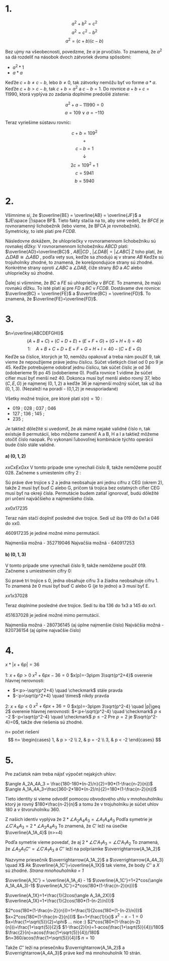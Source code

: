 # 1.
$$a^2+b^2=c^2$$
$$a^2=c^2-b^2$$
$$a^2=(c+b)(c-b)$$

Bez ujmy na všeobecnosti, povedzme, že $a$ je prvočíslo.
To znamená, že $a^2$ sa dá rozdeliť na násobok dvoch zátvoriek dvoma spôsobmi:
- $a^2*1$
- $a*a$

Keďže $c+b \neq c-b$, lebo $b \neq 0$, tak zátvorky nemôžu byť vo forme $a*a$.
Keďže $c+b > c-b$, tak $c+b=a^2$ a $c-b=1$.
Do rovnice $a+b+c=11990$, ktorá vyplýva zo zadania doplníme predošlé zistenie:

$$a^2+a-11990=0$$
$$a=109 \lor a=-110$$

Teraz vyriešime sústavu rovníc:

$$c+b=109^2$$
$$+$$
$$c-b=1$$
$$\downarrow$$
$$2c=109^2+1$$
$$c=5941$$
$$b=5940$$


# 2. 
Všimnime si, že $\overline{BE} = \overline{AB} = \overline{JF}$ a $JE\space ||\space BF$. Tieto fakty stačia na to, aby sme vedeli, že $BFCE$ je rovnoramenný lichobežník (lebo vieme, že BFCA je rovnobežník).
Symetricky, to isté platí pre $FCDB$. 

Následovne dokážem, že uhlopriečky v rovnoramennom lichobežníku sú rovnakej dĺžky:
V rovnoramennom lichobežníku $ABCD$ platí:
$\overline{AD}=\overline{BC}$ , $AB || CD$ , $|\angle DAB| = |\angle ABC|$ 
Z toho platí, že $\triangle DAB \cong \triangle ABD$ , podľa vety sus, keďže sa zhodujú aj v strane $AB$
Keďže sú trojuholníky zhodné, to znamená, že korešpondujúce strany sú zhodné.
Konkrétne strany oproti $\angle ABC$ a $\angle DAB$, čiže strany $BD$ a $AC$ alebo $\text{uhlopriečky}$ sú zhodné.

Ďalej si všimnime, že $BC$ a $FE$ sú uhlopriečky v $BFCE$. To znamená, že majú rovnakú dĺžku. 
To isté platí aj pre $FD$ a $BC$ v $FCDB$. Dostávame dve rovnice:
$\overline{BC} = \overline{FE}$ a $\overline{BC} = \overline{FD}$. To znamená, že $\overline{FE}=\overline{FD}$.

# 3.
$n=\overline{ABCDEFGHI}$
$$(A+B+C)+(C+D+E)+(E+F+G)+(G+H+I)=40$$
$$1: \quad A+B+C+D+E+F+G+H+I=40-(C+E+G)$$
Keďže sa číslice, ktorých je 10, nemôžu opakovať a treba nám použiť 9, tak vieme že nepoužijeme práve jednu číslicu. Súčet všetkých čísel od 0 po 9 je 45. Keďže potrebujeme odobrať jednu číslicu, tak súčet číslic je od 36 (odoberieme 9) po 45 (odoberieme 0). 
Podľa rovnice 1 vidíme že súčet cifier musí byť menší než 40. Dokonca musí byť menší alebo rovný 37, lebo $(C,E,G)$ je najmenej $(0,1,2)$ a keďže 36 je najmenší možný súčet, tak už iba $(0,1,3)$. (Nezaleží na poradí - (0,1,2) je neusporiadané)

Všetky možné trojice, pre ktoré platí $s(n) = 10$ :
- 019 ; 028 ; 037 ; 046
- 127 ; 136 ; 145 ;
- 235 ;

Je taktiež dôležité si uvedomiť, že ak máme nejaké validné číslo n, tak existuje 8 permutácií, lebo môžeme zameniť A a B, H a I a taktiež môžeme otočiť číslo naopak. Po vykonaní ľubovoľnej kombinácie týchto operácií bude číslo stále validné.

#### a) $(0,1,2)$

$xxCxExGxx$
V tomto prípade sme vynechali číslo 8, takže nemôžeme použiť 028.
Začneme s umiestením cifry 2 :

Sú práve dve trojice s 2 a jedna neobsahuje ani jednu cifru z CEG (okrem 2), takže 2 musí byť buď C alebo G, pričom tá trojica bez ostatných cifier CEG musí byť na okreji čísla. Permutácie budem zatiaľ ignorovať, budú dôležité pri určení najväčšieho a najmenšieho čísla.

$xx0x17235$

Teraz nám stačí doplniť posledné dve trojice. Sedí už iba 019 do 0x1 a 046 do xx0.

$460917235$ je jediné možné mimo permutácií.

Najmenšia možná - $352719046$
Najvačšia možná - $640917253$

#### b) $(0,1,3)$

V tomto prípade sme vynechali číslo 9, takže nemôžeme použiť 019.
Začneme s umiestnením cifry 0:

Sú pravé tri trojice s 0, jedna obsahuje cifru 3 a žiadna neobsahuje cifru 1. To znamená že 0 musí byť buď C alebo G (je to jedno) a 3 musí byť E. 

$xx1x37028$

Teraz doplníme posledné dve trojice. Sedí tu iba 136 do 1x3 a 145 do xx1.

$451637028$ je jediné možné mimo permutácií.

Najmenšia možná - $280736145$ (aj úplne najmenšie číslo)
Najväčšia možná - $820736154$ (aj úplne najvačšie číslo)


# 4. 

$x*|x+6p|=36$

1: $x+6p>0$
$x^2+6px-36=0$
$x(p)=-3p\pm 3\sqrt{p^2+4}$
overenie hlavnej nerovnosti:
- $+:p>-\sqrt{p^2+4} \quad \checkmark$ stále pravda
- $-:p>\sqrt{p^2+4} \quad \times$ nikdy pravda

2: $x+6p<0$
$x^2+6px+36=0$
$x(p)=-3p\pm 3\sqrt{p^2-4} \quad |p|\geq 2$
overenie hlavnej nerovnosti:
$+:p<-\sqrt{p^2-4} \quad \checkmark$ $p\leq -2$
$-:p<\sqrt{p^2-4} \quad \checkmark$ $p\leq -2$
Pre $p=2$ je $\sqrt{p^2-4}=0$, takže dve riešenia sú zhodné.

$n=$ počet riešení
$$
n=
\begin{cases}
	1, & p > -2 \\
	2, & p = -2 \\
	3, & p < -2 
\end{cases}
$$


# 5.
Pre začiatok nám treba nájsť výpočet nejakých uhlov:

$\angle A_2A_4A_3 = \frac{180-180*(n-2)/n}{2}=90*(1-\frac{n-2}{n})$
$\angle A_1A_4A_3=\frac{360-2*180*(n-2)/n}{2}=180*(1-\frac{n-2}{n})$

Tieto identity si vieme odvodiť pomocou obvodového uhlu v mnohouholníku ktorý je rovný $180*\frac{n-2}{n}$ a tomu že v trojuholníku je súčet uhlov 180 a v štvoruholníku 360.

Z našich identív vyplýva že $2*\angle A_2A_4A_3=\angle A_1A_4A_3$
Podľa symetrie je $\angle C'A_4A_3 = 2*\angle A_2A_4A_3$
To znamená, že $C'$ leží na úsečke $\overline{A_1A_4}$ (n>=4)

Podľa symetrie vieme povedať, že aj $2*\angle C'A_1A_3=\angle C'A_1A_2$
To znamená, že $\angle A_3A_1C''=\angle C'A_1A_3$ a $C''$ leží na polpriamke $\overrightarrow{A_1A_2}$

Nazvyme priesečník $\overrightarrow{A_1A_2}$ a $\overrightarrow{A_4A_3} \quad X$ 
Ak $\overline{A_1C'}=\overline{A_1X}$ tak vieme, že body $C''$ a $X$ sú zhodné.
*Strana mnohouholníka = 1*

$\overline{A_1C'} = \overline{A_1A_4} - 1$
$\overline{A_1C'}=1+2*cos(\angle A_1A_4A_3)-1$
$\overline{A_1C'}=2*cos(180*(1-\frac{n-2}{n}))$

$\overline{A_1X}=1+\frac{1}{2cos(\angle A_3A_2X)}$
$\overline{A_1X}=1+\frac{1}{2cos(180*(1-(n-2)/n))}$

$2*cos(180*(1-\frac{n-2}{n}))=1+\frac{1}{2cos(180*(1-(n-2)/n))}$
$x=2*cos(180*(1-\frac{n-2}{n}))$
$x=1+\frac{1}{x}$
$x^2-x-1=0$
$x=\frac{1+\sqrt{5}}{2}=\phi$ ... nice :)
$2*cos(180*(1-\frac{n-2}{n}))=\frac{1+\sqrt{5}}{2}$
$1-\frac{2}{n}=1-acos(\frac{1+\sqrt{5}}{4})/180$
$\frac{2}{n}=acos(\frac{1+\sqrt{5}}{4})/180$
$n=360/acos(\frac{1+\sqrt{5}}{4})$
$n=10$

Takže $C''$ leží na priesečníku $\overrightarrow{A_1A_2}$ a $\overrightarrow{A_4A_3}$ práve keď má mnohouholník 10 strán.